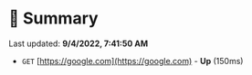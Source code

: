 # 📖 Summary
Last updated: **9/4/2022, 7:41:50 AM**

- `GET` [https://google.com](https://google.com) - **Up** (150ms)

